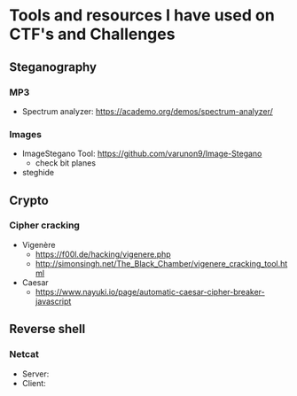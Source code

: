 # Tools and resources I have used on CTF's and Challenges

## Steganography
### MP3
* Spectrum analyzer: https://academo.org/demos/spectrum-analyzer/

### Images
* ImageStegano Tool: https://github.com/varunon9/Image-Stegano
  * check bit planes
* steghide

## Crypto
### Cipher cracking
* Vigenère
  * https://f00l.de/hacking/vigenere.php
  * http://simonsingh.net/The_Black_Chamber/vigenere_cracking_tool.html
* Caesar
  * https://www.nayuki.io/page/automatic-caesar-cipher-breaker-javascript
  
## Reverse shell
### Netcat
* Server: 
* Client:
